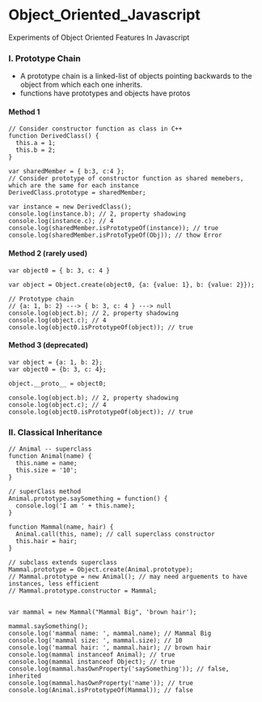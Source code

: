 # Object_Oriented_Javascript
Experiments of Object Oriented Features In Javascript

### I. Prototype Chain
* A prototype chain is a linked-list of objects pointing backwards to the object from which each one inherits.
* functions have prototypes and objects have protos

#### Method 1

```
// Consider constructor function as class in C++
function DerivedClass() { 
  this.a = 1; 
  this.b = 2;
}

var sharedMember = { b:3, c:4 };
// Consider prototype of constructor function as shared memebers, which are the same for each instance
DerivedClass.prototype = sharedMember; 

var instance = new DerivedClass();
console.log(instance.b); // 2, property shadowing
console.log(instance.c); // 4
console.log(sharedMember.isPrototypeOf(instance)); // true
console.log(sharedMember.isProtoTypeOf(Obj)); // thow Error
```

#### Method 2 (rarely used)

```
var object0 = { b: 3, c: 4 }

var object = Object.create(object0, {a: {value: 1}, b: {value: 2}});

// Prototype chain
// {a: 1, b: 2} ---> { b: 3, c: 4 } ---> null
console.log(object.b); // 2, property shadowing
console.log(object.c); // 4
console.log(object0.isPrototypeOf(object)); // true
```

#### Method 3 (deprecated)
```
var object = {a: 1, b: 2};
var object0 = {b: 3, c: 4};

object.__proto__ = object0;

console.log(object.b); // 2, property shadowing
console.log(object.c); // 4
console.log(object0.isPrototypeOf(object)); // true
```
### II. Classical Inheritance
```
// Animal -- superclass
function Animal(name) {
  this.name = name;
  this.size = '10';
}

// superClass method
Animal.prototype.saySomething = function() {
  console.log('I am ' + this.name);
}

function Mammal(name, hair) {
  Animal.call(this, name); // call superclass constructor
  this.hair = hair;
}

// subclass extends superclass
Mammal.prototype = Object.create(Animal.prototype);
// Mammal.prototype = new Animal(); // may need arguements to have instances, less efficient
// Mammal.prototype.constructor = Mammal;


var mammal = new Mammal("Mammal Big", 'brown hair');

mammal.saySomething();
console.log('mammal name: ', mammal.name); // Mammal Big
console.log('mammal size: ', mammal.size); // 10
console.log('mammal hair: ', mammal.hair); // brown hair
console.log(mammal instanceof Animal); // true
console.log(mammal instanceof Object); // true
console.log(mammal.hasOwnProperty('saySomething')); // false, inherited
console.log(mammal.hasOwnProperty('name')); // true
console.log(Animal.isPrototypeOf(Mammal)); // false
```

